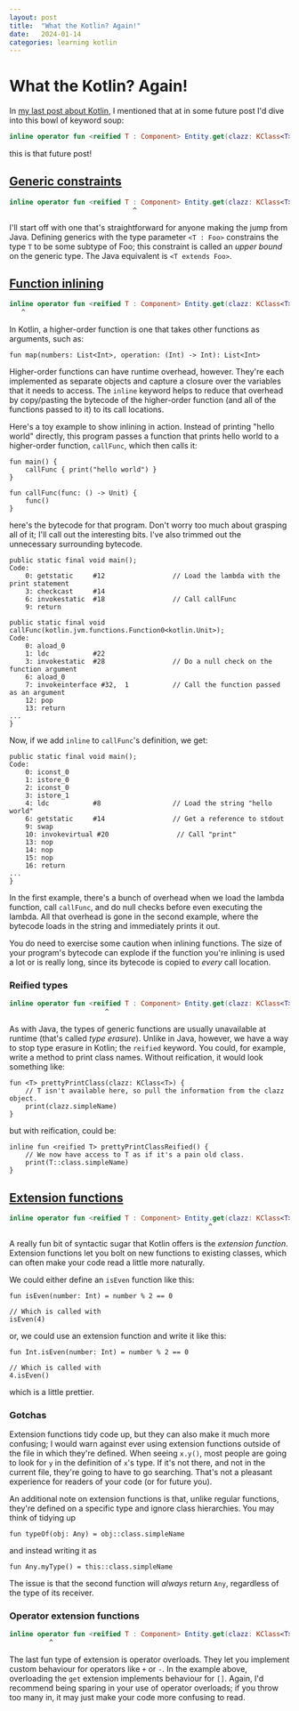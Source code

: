 ```yaml
---
layout: post
title:  "What the Kotlin? Again!"
date:   2024-01-14
categories: learning kotlin
---
```


# What the Kotlin? Again!

In [my last post about Kotlin](https://brydonleonard.github.io/learning/kotlin/2023/08/16/what-the-kotlin-variance.html), I mentioned that at in some future post I'd dive into this bowl of keyword soup:

```kotlin
inline operator fun <reified T : Component> Entity.get(clazz: KClass<T>): T
```

this is that future post!

## [Generic constraints](https://kotlinlang.org/docs/generics.html)
```kotlin
inline operator fun <reified T : Component> Entity.get(clazz: KClass<T>): T
                               ^
```
I'll start off with one that's straightforward for anyone making the jump from Java. Defining generics with the type parameter `<T : Foo>` constrains the type `T` to be some subtype of Foo; this constraint is called an _upper bound_ on the generic type. The Java equivalent is `<T extends Foo>`.

## [Function inlining](https://kotlinlang.org/docs/inline-functions.html)
```kotlin
inline operator fun <reified T : Component> Entity.get(clazz: KClass<T>): T
   ^
```

In Kotlin, a higher-order function is one that takes other functions as arguments, such as:

```
fun map(numbers: List<Int>, operation: (Int) -> Int): List<Int>
```

Higher-order functions can have runtime overhead, however. They're each implemented as separate objects and capture a closure over the variables that it needs to access. The `inline` keyword helps to reduce that overhead by copy/pasting the bytecode of the higher-order function (and all of the functions passed to it) to its call locations.

Here's a toy example to show inlining in action. Instead of printing "hello world" directly, this program passes a function that prints hello world to a higher-order function, `callFunc`, which then calls it:

```
fun main() {
	callFunc { print("hello world") } 
}

fun callFunc(func: () -> Unit) {
	func()
}
```

here's the bytecode for that program. Don't worry too much about grasping all of it; I'll call out the interesting bits. I've also trimmed out the unnecessary surrounding bytecode.

```
public static final void main();
Code:
    0: getstatic     #12                 // Load the lambda with the print statement
    3: checkcast     #14                 
    6: invokestatic  #18                 // Call callFunc
    9: return

public static final void callFunc(kotlin.jvm.functions.Function0<kotlin.Unit>);
Code:
    0: aload_0
    1: ldc           #22                 
    3: invokestatic  #28                 // Do a null check on the function argument
    6: aload_0
    7: invokeinterface #32,  1           // Call the function passed as an argument
    12: pop
    13: return
...
}
```

Now, if we add `inline` to `callFunc`'s definition, we get:


```
public static final void main();
Code:
    0: iconst_0
    1: istore_0
    2: iconst_0
    3: istore_1
    4: ldc           #8                  // Load the string "hello world"
    6: getstatic     #14                 // Get a reference to stdout
    9: swap
    10: invokevirtual #20                 // Call "print"
    13: nop
    14: nop
    15: nop
    16: return
...
}
```

In the first example, there's a bunch of overhead when we load the lambda function, call `callFunc`, and do null checks before even executing the lambda. All that overhead is gone in the second example, where the bytecode loads in the string and immediately prints it out. 

You do need to exercise some caution when inlining functions. The size of your program's bytecode can explode if the function you're inlining is used a lot or is really long, since its bytecode is copied to _every_ call location.

### Reified types
```kotlin
inline operator fun <reified T : Component> Entity.get(clazz: KClass<T>): T
                        ^
```

As with Java, the types of generic functions are usually unavailable at runtime (that's called _type erasure_). Unlike in Java, however, we have a way to stop type erasure in Kotlin; the `reified` keyword. You could, for example, write a method to print class names. Without reification, it would look something like:

```
fun <T> prettyPrintClass(clazz: KClass<T>) {
    // T isn't available here, so pull the information from the clazz object.
    print(clazz.simpleName)
}
```

but with reification, could be:

```
inline fun <reified T> prettyPrintClassReified() {
    // We now have access to T as if it's a pain old class.
    print(T::class.simpleName)
}
```

## [Extension functions](https://kotlinlang.org/docs/extensions.html)
```kotlin
inline operator fun <reified T : Component> Entity.get(clazz: KClass<T>): T
                                                  ^
```

A really fun bit of syntactic sugar that Kotlin offers is the _extension function_. Extension functions let you bolt on new functions to existing classes, which can often make your code read a little more naturally. 

We could either define an `isEven` function like this:

```
fun isEven(number: Int) = number % 2 == 0

// Which is called with
isEven(4)
```

or, we could use an extension function and write it like this:

```
fun Int.isEven(number: Int) = number % 2 == 0

// Which is called with
4.isEven()
```

which is a little prettier.

### Gotchas

Extension functions tidy code up, but they can also make it much more confusing; I would warn against ever using extension functions outside of the file in which they're defined. When seeing `x.y()`, most people are going to look for `y` in the definition of `x`'s type. If it's not there, and not in the current file, they're going to have to go searching. That's not a pleasant experience for readers of your code (or for future you).

An additional note on extension functions is that, unlike regular functions, they're defined on a specific type and ignore class hierarchies. You may think of tidying up 

```
fun typeOf(obj: Any) = obj::class.simpleName
```

and instead writing it as 

```
fun Any.myType() = this::class.simpleName
```

The issue is that the second function will _always_ return `Any`, regardless of the type of its receiver.

### Operator extension functions
```kotlin
inline operator fun <reified T : Component> Entity.get(clazz: KClass<T>): T
          ^
```

The last fun type of extension is operator overloads. They let you implement custom behaviour for operators like `+` or `-`. In the example above, overloading the `get` extension implements behaviour for `[]`. Again, I'd recommend being sparing in your use of operator overloads; if you throw too many in, it may just make your code more confusing to read.
